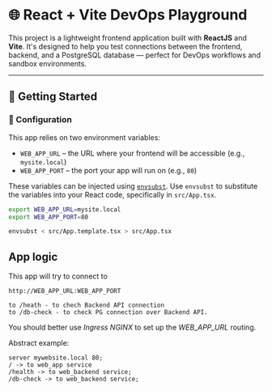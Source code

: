 # 🌐 React + Vite DevOps Playground

This project is a lightweight frontend application built with **ReactJS** and **Vite**. It's designed to help you test connections between the frontend, backend, and a PostgreSQL database — perfect for DevOps workflows and sandbox environments.

---

## 🚀 Getting Started

### 🔧 Configuration

This app relies on two environment variables:

- `WEB_APP_URL` – the URL where your frontend will be accessible (e.g., `mysite.local`)
- `WEB_APP_PORT` – the port your app will run on (e.g., `80`)

These variables can be injected using [`envsubst`](https://man7.org/linux/man-pages/man1/envsubst.1.html). Use `envsubst` to substitute the variables into your React code, specifically in `src/App.tsx`.

```bash
export WEB_APP_URL=mysite.local
export WEB_APP_PORT=80

envsubst < src/App.template.tsx > src/App.tsx
```

## App logic 

This app will try to connect to 
```
http://WEB_APP_URL:WEB_APP_PORT 

to /heath - to chech Backend API connection 
to /db-check - to check PG connection over Backend API.
```

You should better use *Ingress NGINX* to set up the *WEB_APP_URL* routing.

Abstract example: 

```
server mywebsite.local 80;
/ -> to web_app service
/health -> to web_backend service;
/db-check -> to web_backend service;
``` 

